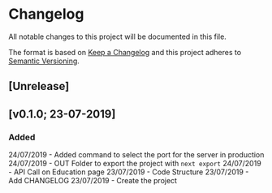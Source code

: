 # Changelog

All notable changes to this project will be documented in this file.

The format is based on [Keep a Changelog](http://keepachangelog.com/en/1.0.0/)
and this project adheres to [Semantic Versioning](http://semver.org/spec/v2.0.0.html).

## [Unrelease]

## [v0.1.0; 23-07-2019]

### Added
24/07/2019 - Added command to select the port for the server in production
24/07/2019 - OUT Folder to export the project with `next export`
24/07/2019 - API Call on Education page
23/07/2019 - Code Structure
23/07/2019 - Add CHANGELOG
23/07/2019 - Create the project
